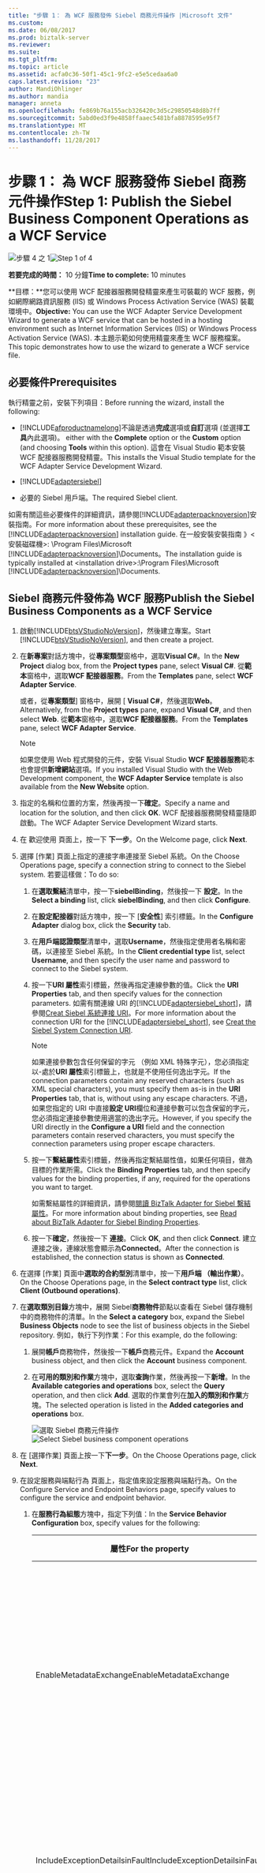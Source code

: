 ```yaml
---
title: "步驟 1： 為 WCF 服務發佈 Siebel 商務元件操作 |Microsoft 文件"
ms.custom: 
ms.date: 06/08/2017
ms.prod: biztalk-server
ms.reviewer: 
ms.suite: 
ms.tgt_pltfrm: 
ms.topic: article
ms.assetid: acfa0c36-50f1-45c1-9fc2-e5e5cedaa6a0
caps.latest.revision: "23"
author: MandiOhlinger
ms.author: mandia
manager: anneta
ms.openlocfilehash: fe869b76a155acb326420c3d5c29850548d8b7ff
ms.sourcegitcommit: 5abd0ed3f9e4858ffaaec5481bfa8878595e95f7
ms.translationtype: MT
ms.contentlocale: zh-TW
ms.lasthandoff: 11/28/2017
---
```

# <a name="step-1-publish-the-siebel-business-component-operations-as-a-wcf-service"></a><span data-ttu-id="c0024-102">步驟 1： 為 WCF 服務發佈 Siebel 商務元件操作</span><span class="sxs-lookup"><span data-stu-id="c0024-102">Step 1: Publish the Siebel Business Component Operations as a WCF Service</span></span>
<span data-ttu-id="c0024-103">![步驟 4 之 1](../../adapters-and-accelerators/adapter-oracle-ebs/media/step-1of4.gif "Step_1of4")</span><span class="sxs-lookup"><span data-stu-id="c0024-103">![Step 1 of 4](../../adapters-and-accelerators/adapter-oracle-ebs/media/step-1of4.gif "Step_1of4")</span></span>  
  
 <span data-ttu-id="c0024-104">**若要完成的時間：** 10 分鐘</span><span class="sxs-lookup"><span data-stu-id="c0024-104">**Time to complete:** 10 minutes</span></span>  
  
 <span data-ttu-id="c0024-105">**目標：**您可以使用 WCF 配接器服務開發精靈來產生可裝載的 WCF 服務，例如網際網路資訊服務 (IIS) 或 Windows Process Activation Service (WAS) 裝載環境中。</span><span class="sxs-lookup"><span data-stu-id="c0024-105">**Objective:** You can use the WCF Adapter Service Development Wizard to generate a WCF service that can be hosted in a hosting environment such as Internet Information Services (IIS) or Windows Process Activation Service (WAS).</span></span> <span data-ttu-id="c0024-106">本主題示範如何使用精靈來產生 WCF 服務檔案。</span><span class="sxs-lookup"><span data-stu-id="c0024-106">This topic demonstrates how to use the wizard to generate a WCF service file.</span></span>  
  
## <a name="prerequisites"></a><span data-ttu-id="c0024-107">必要條件</span><span class="sxs-lookup"><span data-stu-id="c0024-107">Prerequisites</span></span>  
 <span data-ttu-id="c0024-108">執行精靈之前，安裝下列項目：</span><span class="sxs-lookup"><span data-stu-id="c0024-108">Before running the wizard, install the following:</span></span>  
  
-   [!INCLUDE[afproductnamelong](../../includes/afproductnamelong-md.md)]<span data-ttu-id="c0024-109">不論是透過**完成**選項或**自訂**選項 (並選擇**工具**內此選項)。</span><span class="sxs-lookup"><span data-stu-id="c0024-109"> either with the **Complete** option or the **Custom** option (and choosing **Tools** within this option).</span></span> <span data-ttu-id="c0024-110">這會在 Visual Studio 範本安裝 WCF 配接器服務開發精靈。</span><span class="sxs-lookup"><span data-stu-id="c0024-110">This installs the Visual Studio template for the WCF Adapter Service Development Wizard.</span></span>  
  
-   [!INCLUDE[adaptersiebel](../../includes/adaptersiebel-md.md)]  
  
-   <span data-ttu-id="c0024-111">必要的 Siebel 用戶端。</span><span class="sxs-lookup"><span data-stu-id="c0024-111">The required Siebel client.</span></span>  
  
 <span data-ttu-id="c0024-112">如需有關這些必要條件的詳細資訊，請參閱[!INCLUDE[adapterpacknoversion](../../includes/adapterpacknoversion-md.md)]安裝指南。</span><span class="sxs-lookup"><span data-stu-id="c0024-112">For more information about these prerequisites, see the [!INCLUDE[adapterpacknoversion](../../includes/adapterpacknoversion-md.md)] installation guide.</span></span> <span data-ttu-id="c0024-113">在一般安裝安裝指南 》\<安裝磁碟機\>: \Program Files\Microsoft [!INCLUDE[adapterpacknoversion](../../includes/adapterpacknoversion-md.md)]\Documents。</span><span class="sxs-lookup"><span data-stu-id="c0024-113">The installation guide is typically installed at \<installation drive\>:\Program Files\Microsoft [!INCLUDE[adapterpacknoversion](../../includes/adapterpacknoversion-md.md)]\Documents.</span></span>  
  
## <a name="publish-the-siebel-business-components-as-a-wcf-service"></a><span data-ttu-id="c0024-114">Siebel 商務元件發佈為 WCF 服務</span><span class="sxs-lookup"><span data-stu-id="c0024-114">Publish the Siebel Business Components as a WCF Service</span></span>  
  
1.  <span data-ttu-id="c0024-115">啟動[!INCLUDE[btsVStudioNoVersion](../../includes/btsvstudionoversion-md.md)]，然後建立專案。</span><span class="sxs-lookup"><span data-stu-id="c0024-115">Start [!INCLUDE[btsVStudioNoVersion](../../includes/btsvstudionoversion-md.md)], and then create a project.</span></span>  
  
2.  <span data-ttu-id="c0024-116">在**新專案**對話方塊中，從**專案類型**窗格中，選取**Visual C#**。</span><span class="sxs-lookup"><span data-stu-id="c0024-116">In the **New Project** dialog box, from the **Project types** pane, select **Visual C#**.</span></span> <span data-ttu-id="c0024-117">從**範本**窗格中，選取**WCF 配接器服務**。</span><span class="sxs-lookup"><span data-stu-id="c0024-117">From the **Templates** pane, select **WCF Adapter Service**.</span></span>  
  
     <span data-ttu-id="c0024-118">或者，從**專案類型**] 窗格中，展開 [ **Visual C#**，然後選取**Web**。</span><span class="sxs-lookup"><span data-stu-id="c0024-118">Alternatively, from the **Project types** pane, expand **Visual C#**, and then select **Web**.</span></span> <span data-ttu-id="c0024-119">從**範本**窗格中，選取**WCF 配接器服務**。</span><span class="sxs-lookup"><span data-stu-id="c0024-119">From the **Templates** pane, select **WCF Adapter Service**.</span></span>  
  
    > [!NOTE]
    >  <span data-ttu-id="c0024-120">如果您使用 Web 程式開發的元件，安裝 Visual Studio **WCF 配接器服務**範本也會提供**新增網站**選項。</span><span class="sxs-lookup"><span data-stu-id="c0024-120">If you installed Visual Studio with the Web Development component, the **WCF Adapter Service** template is also available from the **New Website** option.</span></span>  
  
3.  <span data-ttu-id="c0024-121">指定的名稱和位置的方案，然後再按一下**確定**。</span><span class="sxs-lookup"><span data-stu-id="c0024-121">Specify a name and location for the solution, and then click **OK**.</span></span> <span data-ttu-id="c0024-122">WCF 配接器服務開發精靈隨即啟動。</span><span class="sxs-lookup"><span data-stu-id="c0024-122">The WCF Adapter Service Development Wizard starts.</span></span>  
  
4.  <span data-ttu-id="c0024-123">在 歡迎使用 頁面上，按一下 **下一步**。</span><span class="sxs-lookup"><span data-stu-id="c0024-123">On the Welcome page, click **Next**.</span></span>  
  
5.  <span data-ttu-id="c0024-124">選擇 [作業] 頁面上指定的連接字串連接至 Siebel 系統。</span><span class="sxs-lookup"><span data-stu-id="c0024-124">On the Choose Operations page, specify a connection string to connect to the Siebel system.</span></span> <span data-ttu-id="c0024-125">若要這樣做：</span><span class="sxs-lookup"><span data-stu-id="c0024-125">To do so:</span></span>  
  
    1.  <span data-ttu-id="c0024-126">在**選取繫結**清單中，按一下**siebelBinding**，然後按一下 **設定**。</span><span class="sxs-lookup"><span data-stu-id="c0024-126">In the **Select a binding** list, click **siebelBinding**, and then click **Configure**.</span></span>  
  
    2.  <span data-ttu-id="c0024-127">在**設定配接器**對話方塊中，按一下 [**安全性**] 索引標籤。</span><span class="sxs-lookup"><span data-stu-id="c0024-127">In the **Configure Adapter** dialog box, click the **Security** tab.</span></span>  
  
    3.  <span data-ttu-id="c0024-128">在**用戶端認證類型**清單中，選取**Username**，然後指定使用者名稱和密碼，以連接至 Siebel 系統。</span><span class="sxs-lookup"><span data-stu-id="c0024-128">In the **Client credential type** list, select **Username**, and then specify the user name and password to connect to the Siebel system.</span></span>  
  
    4.  <span data-ttu-id="c0024-129">按一下**URI 屬性**索引標籤，然後再指定連線參數的值。</span><span class="sxs-lookup"><span data-stu-id="c0024-129">Click the **URI Properties** tab, and then specify values for the connection parameters.</span></span> <span data-ttu-id="c0024-130">如需有關連線 URI 的[!INCLUDE[adaptersiebel_short](../../includes/adaptersiebel-short-md.md)]，請參閱[Creat Siebel 系統連接 URI](../../adapters-and-accelerators/adapter-siebel/create-the-siebel-system-connection-uri.md)。</span><span class="sxs-lookup"><span data-stu-id="c0024-130">For more information about the connection URI for the [!INCLUDE[adaptersiebel_short](../../includes/adaptersiebel-short-md.md)], see [Creat the Siebel System Connection URI](../../adapters-and-accelerators/adapter-siebel/create-the-siebel-system-connection-uri.md).</span></span>  
  
        > [!NOTE]
        >  <span data-ttu-id="c0024-131">如果連接參數包含任何保留的字元 （例如 XML 特殊字元），您必須指定以-處於**URI 屬性**索引標籤上，也就是不使用任何逸出字元。</span><span class="sxs-lookup"><span data-stu-id="c0024-131">If the connection parameters contain any reserved characters (such as XML special characters), you must specify them as-is in the **URI Properties** tab, that is, without using any escape characters.</span></span> <span data-ttu-id="c0024-132">不過，如果您指定的 URI 中直接**設定 URI**欄位和連接參數可以包含保留的字元，您必須指定連接參數使用適當的逸出字元。</span><span class="sxs-lookup"><span data-stu-id="c0024-132">However, if you specify the URI directly in the **Configure a URI** field and the connection parameters contain reserved characters, you must specify the connection parameters using proper escape characters.</span></span>  
  
    5.  <span data-ttu-id="c0024-133">按一下**繫結屬性**索引標籤，然後再指定繫結屬性值，如果任何項目，做為目標的作業所需。</span><span class="sxs-lookup"><span data-stu-id="c0024-133">Click the **Binding Properties** tab, and then specify values for the binding properties, if any, required for the operations you want to target.</span></span>  
  
         <span data-ttu-id="c0024-134">如需繫結屬性的詳細資訊，請參閱[閱讀 BizTalk Adapter for Siebel 繫結屬性](../../adapters-and-accelerators/adapter-siebel/read-about-biztalk-adapter-for-siebel-binding-properties.md)。</span><span class="sxs-lookup"><span data-stu-id="c0024-134">For more information about binding properties, see [Read about BizTalk Adapter for Siebel Binding Properties](../../adapters-and-accelerators/adapter-siebel/read-about-biztalk-adapter-for-siebel-binding-properties.md).</span></span>  
  
    6.  <span data-ttu-id="c0024-135">按一下**確定**，然後按一下 **連接**。</span><span class="sxs-lookup"><span data-stu-id="c0024-135">Click **OK**, and then click **Connect**.</span></span> <span data-ttu-id="c0024-136">建立連接之後，連線狀態會顯示為**Connected**。</span><span class="sxs-lookup"><span data-stu-id="c0024-136">After the connection is established, the connection status is shown as **Connected**.</span></span>  
  
6.  <span data-ttu-id="c0024-137">在選擇 [作業] 頁面中**選取的合約型別**清單中，按一下**用戶端 （輸出作業）**。</span><span class="sxs-lookup"><span data-stu-id="c0024-137">On the Choose Operations page, in the **Select contract type** list, click **Client (Outbound operations)**.</span></span>  
  
7.  <span data-ttu-id="c0024-138">在**選取類別目錄**方塊中，展開 Siebel**商務物件**節點以查看在 Siebel 儲存機制中的商務物件的清單。</span><span class="sxs-lookup"><span data-stu-id="c0024-138">In the **Select a category** box, expand the Siebel **Business Objects** node to see the list of business objects in the Siebel repository.</span></span> <span data-ttu-id="c0024-139">例如，執行下列作業：</span><span class="sxs-lookup"><span data-stu-id="c0024-139">For this example, do the following:</span></span>  
  
    1.  <span data-ttu-id="c0024-140">展開**帳戶**商務物件，然後按一下**帳戶**商務元件。</span><span class="sxs-lookup"><span data-stu-id="c0024-140">Expand the **Account** business object, and then click the **Account** business component.</span></span>  
  
    2.  <span data-ttu-id="c0024-141">在**可用的類別和作業**方塊中，選取**查詢**作業，然後再按一下**新增**。</span><span class="sxs-lookup"><span data-stu-id="c0024-141">In the **Available categories and operations** box, select the **Query** operation, and then click **Add**.</span></span> <span data-ttu-id="c0024-142">選取的作業會列在**加入的類別和作業**方塊。</span><span class="sxs-lookup"><span data-stu-id="c0024-142">The selected operation is listed in the **Added categories and operations** box.</span></span>  
  
         <span data-ttu-id="c0024-143">![選取 Siebel 商務元件操作](../../adapters-and-accelerators/adapter-siebel/media/ed0cb649-dc4d-49ce-9541-c491c9cc9ac9.gif "ed0cb649-dc4d-49ce-9541-c491c9cc9ac9")</span><span class="sxs-lookup"><span data-stu-id="c0024-143">![Select Siebel business component operations](../../adapters-and-accelerators/adapter-siebel/media/ed0cb649-dc4d-49ce-9541-c491c9cc9ac9.gif "ed0cb649-dc4d-49ce-9541-c491c9cc9ac9")</span></span>  
  
8.  <span data-ttu-id="c0024-144">在 [選擇作業] 頁面上按一下**下一步**。</span><span class="sxs-lookup"><span data-stu-id="c0024-144">On the Choose Operations page, click **Next**.</span></span>  
  
9. <span data-ttu-id="c0024-145">在設定服務與端點行為 頁面上，指定值來設定服務與端點行為。</span><span class="sxs-lookup"><span data-stu-id="c0024-145">On the Configure Service and Endpoint Behaviors page, specify values to configure the service and endpoint behavior.</span></span>  
  
    1.  <span data-ttu-id="c0024-146">在**服務行為組態**方塊中，指定下列值：</span><span class="sxs-lookup"><span data-stu-id="c0024-146">In the **Service Behavior Configuration** box, specify values for the following:</span></span>  
  
        |<span data-ttu-id="c0024-147">屬性</span><span class="sxs-lookup"><span data-stu-id="c0024-147">For the property</span></span>|<span data-ttu-id="c0024-148">指定的值</span><span class="sxs-lookup"><span data-stu-id="c0024-148">Specify the value</span></span>|  
        |----------------------|-----------------------|  
        |<span data-ttu-id="c0024-149">EnableMetadataExchange</span><span class="sxs-lookup"><span data-stu-id="c0024-149">EnableMetadataExchange</span></span>|<span data-ttu-id="c0024-150">將此設**True**建立中繼資料交換端點。</span><span class="sxs-lookup"><span data-stu-id="c0024-150">Set this to **True** to create a metadata exchange endpoint.</span></span> <span data-ttu-id="c0024-151">由這個設定設為**True**，您會讓服務中繼資料可供使用標準化的通訊協定，例如 WS 中繼資料交換 (MEX) 和 HTTP/GET 要求。</span><span class="sxs-lookup"><span data-stu-id="c0024-151">By setting this to **True**, you make the service metadata available using standardized protocols, such as WS-Metadata Exchange (MEX) and HTTP/GET requests.</span></span><br /><br /> <span data-ttu-id="c0024-152">預設值是**False**。</span><span class="sxs-lookup"><span data-stu-id="c0024-152">Default is **False**.</span></span>|  
        |<span data-ttu-id="c0024-153">IncludeExceptionDetailsinFault</span><span class="sxs-lookup"><span data-stu-id="c0024-153">IncludeExceptionDetailsinFault</span></span>|<span data-ttu-id="c0024-154">將此設**True**在傳回至用戶端以進行偵錯的 SOAP 錯誤的詳細資料中包含 managed 例外狀況資訊。</span><span class="sxs-lookup"><span data-stu-id="c0024-154">Set this to **True** to include managed exception information in detail of SOAP faults returned to the client for debugging purposes.</span></span> <span data-ttu-id="c0024-155">預設值是**False**。</span><span class="sxs-lookup"><span data-stu-id="c0024-155">Default is **False**.</span></span>|  
        |<span data-ttu-id="c0024-156">名稱</span><span class="sxs-lookup"><span data-stu-id="c0024-156">Name</span></span>|<span data-ttu-id="c0024-157">服務行為組態名稱。</span><span class="sxs-lookup"><span data-stu-id="c0024-157">Name for the service behavior configuration.</span></span>|  
        |<span data-ttu-id="c0024-158">UseServiceCertificate</span><span class="sxs-lookup"><span data-stu-id="c0024-158">UseServiceCertificate</span></span>|<span data-ttu-id="c0024-159">指定您是否想要使用 WCF 的訊息層級的安全性模式。</span><span class="sxs-lookup"><span data-stu-id="c0024-159">Specifies whether you want to use the message level security mode of WCF.</span></span> <span data-ttu-id="c0024-160">預設值是**True**。</span><span class="sxs-lookup"><span data-stu-id="c0024-160">Default is **True**.</span></span><br /><br /> <span data-ttu-id="c0024-161">此教學課程中，您必須設定為**False**。</span><span class="sxs-lookup"><span data-stu-id="c0024-161">For this tutorial, you must set this to **False**.</span></span>|  
        |<span data-ttu-id="c0024-162">FindValue</span><span class="sxs-lookup"><span data-stu-id="c0024-162">FindValue</span></span>|<span data-ttu-id="c0024-163">字串，指定要在 X.509 憑證存放區中搜尋的值。</span><span class="sxs-lookup"><span data-stu-id="c0024-163">A string that specifies the value to search for in the X.509 certificate store.</span></span><br /><br /> <span data-ttu-id="c0024-164">**注意：**指定的值為這個屬性才**UseServiceCertificate**設**True**。</span><span class="sxs-lookup"><span data-stu-id="c0024-164">**Note:** Specify a value for this property only if **UseServiceCertificate** is set to **True**.</span></span>|  
        |<span data-ttu-id="c0024-165">StoreLocation</span><span class="sxs-lookup"><span data-stu-id="c0024-165">StoreLocation</span></span>|<span data-ttu-id="c0024-166">值，指定服務可用來驗證用戶端憑證的憑證存放區位置。</span><span class="sxs-lookup"><span data-stu-id="c0024-166">A value that specifies the location of the certificate store that the service can use to validate the client's certificate.</span></span><br /><br /> <span data-ttu-id="c0024-167">**注意：**指定的值為這個屬性才**UseServiceCertificate**設**True**。</span><span class="sxs-lookup"><span data-stu-id="c0024-167">**Note:** Specify a value for this property only if **UseServiceCertificate** is set to **True**.</span></span>|  
        |<span data-ttu-id="c0024-168">StoreName</span><span class="sxs-lookup"><span data-stu-id="c0024-168">StoreName</span></span>|<span data-ttu-id="c0024-169">若要開啟的 X.509 憑證存放區的名稱。</span><span class="sxs-lookup"><span data-stu-id="c0024-169">Name of the X.509 certificate store to open.</span></span><br /><br /> <span data-ttu-id="c0024-170">**注意：**指定的值為這個屬性才**UseServiceCertificate**設**True**。</span><span class="sxs-lookup"><span data-stu-id="c0024-170">**Note:** Specify a value for this property only if **UseServiceCertificate** is set to **True**.</span></span>|  
        |<span data-ttu-id="c0024-171">X509FindType</span><span class="sxs-lookup"><span data-stu-id="c0024-171">X509FindType</span></span>|<span data-ttu-id="c0024-172">要執行 X.509 搜尋類型。</span><span class="sxs-lookup"><span data-stu-id="c0024-172">The type of X.509 search to be executed.</span></span><br /><br /> <span data-ttu-id="c0024-173">**注意：**指定的值為這個屬性才**UseServiceCertificate**設**True**。</span><span class="sxs-lookup"><span data-stu-id="c0024-173">**Note:** Specify a value for this property only if **UseServiceCertificate** is set to **True**.</span></span>|  
  
        > [!NOTE]
        >  <span data-ttu-id="c0024-174">如需憑證和相關聯的屬性的詳細資訊，請參閱[X509ClientCertificateCredentialsElement 屬性](https://msdn.microsoft.com/library/system.servicemodel.configuration.x509clientcertificatecredentialselement_properties.aspx)。</span><span class="sxs-lookup"><span data-stu-id="c0024-174">For more information about the certificates and the associated properties, see [X509ClientCertificateCredentialsElement Properties](https://msdn.microsoft.com/library/system.servicemodel.configuration.x509clientcertificatecredentialselement_properties.aspx).</span></span>
  
    2.  <span data-ttu-id="c0024-175">在**端點行為組態**方塊中，指定下列值：</span><span class="sxs-lookup"><span data-stu-id="c0024-175">In the **Endpoint Behavior Configuration** box, specify values for the following:</span></span>  
  
        |<span data-ttu-id="c0024-176">屬性</span><span class="sxs-lookup"><span data-stu-id="c0024-176">For the property</span></span>|<span data-ttu-id="c0024-177">指定的值</span><span class="sxs-lookup"><span data-stu-id="c0024-177">Specify the value</span></span>|  
        |----------------------|-----------------------|  
        |<span data-ttu-id="c0024-178">驗證類型</span><span class="sxs-lookup"><span data-stu-id="c0024-178">Authentication Type</span></span>|<span data-ttu-id="c0024-179">-將此設**ClientCredentialUserNamePassword**可讓用戶端時使用 WCF 服務中指定的使用者名稱和密碼。</span><span class="sxs-lookup"><span data-stu-id="c0024-179">- Set this to **ClientCredentialUserNamePassword** to enable the clients to specify the user name and password while consuming the WCF service.</span></span><br /><br /> <span data-ttu-id="c0024-180">-將此設**HTTPUserNamePassword**可讓用戶端的 HTTP 標頭中指定使用者名稱和密碼。</span><span class="sxs-lookup"><span data-stu-id="c0024-180">- Set this to **HTTPUserNamePassword** to enable clients to specify user name and password as part of the HTTP header.</span></span><br /><br /> <span data-ttu-id="c0024-181">-將此設**自動**先啟用 用戶端指定認證，透過**ClientCredential**介面。</span><span class="sxs-lookup"><span data-stu-id="c0024-181">- Set this to **Auto** to first enable clients to specify credentials through the **ClientCredential** interface.</span></span> <span data-ttu-id="c0024-182">如果失敗，用戶端才能將認證傳遞做為 HTTP 標頭的一部分。</span><span class="sxs-lookup"><span data-stu-id="c0024-182">If this fails, clients can pass credentials as part of the HTTP header.</span></span><br /><br /> <span data-ttu-id="c0024-183">預設值是**自動**。Microsoft Office SharePoint Server 來取用 WCF 服務，您應該設定為**HTTPUserNamePassword**。</span><span class="sxs-lookup"><span data-stu-id="c0024-183">Default is **Auto**. For Microsoft Office SharePoint Server to consume the WCF service, you should set this as **HTTPUserNamePassword**.</span></span>|  
        |<span data-ttu-id="c0024-184">名稱</span><span class="sxs-lookup"><span data-stu-id="c0024-184">Name</span></span>|<span data-ttu-id="c0024-185">指定端點行為組態名稱。</span><span class="sxs-lookup"><span data-stu-id="c0024-185">Specify a name for the endpoint behavior configuration.</span></span>|  
        |<span data-ttu-id="c0024-186">UsernameHeader</span><span class="sxs-lookup"><span data-stu-id="c0024-186">UsernameHeader</span></span>|<span data-ttu-id="c0024-187">使用者名稱標頭的名稱。</span><span class="sxs-lookup"><span data-stu-id="c0024-187">Name for the user name header.</span></span> <span data-ttu-id="c0024-188">此範例中，指定**MyUserHeader**。</span><span class="sxs-lookup"><span data-stu-id="c0024-188">For this example, specify **MyUserHeader**.</span></span> <span data-ttu-id="c0024-189">HTTP 標頭的詳細資訊，請參閱 < 支援的自訂 HTTP 和 SOAP 標頭 >，網址[http://go.microsoft.com/fwlink/?LinkId=106692](http://go.microsoft.com/fwlink/?LinkId=106692)。</span><span class="sxs-lookup"><span data-stu-id="c0024-189">For more information about HTTP headers, see "Support for Custom HTTP and SOAP Headers" at [http://go.microsoft.com/fwlink/?LinkId=106692](http://go.microsoft.com/fwlink/?LinkId=106692).</span></span><br /><br /> <span data-ttu-id="c0024-190">**注意：**您必須指定此屬性的值，如果**驗證類型**設**HTTPUserNamePassword**。</span><span class="sxs-lookup"><span data-stu-id="c0024-190">**Note:** You must specify a value for this property if the **Authentication Type** is set to **HTTPUserNamePassword**.</span></span> <span data-ttu-id="c0024-191">如果**驗證類型**設**自動**，這是選擇性屬性。</span><span class="sxs-lookup"><span data-stu-id="c0024-191">If **Authentication Type** is set to **Auto**, this property is optional.</span></span>|  
        |<span data-ttu-id="c0024-192">PasswordHeader</span><span class="sxs-lookup"><span data-stu-id="c0024-192">PasswordHeader</span></span>|<span data-ttu-id="c0024-193">密碼標頭的名稱。</span><span class="sxs-lookup"><span data-stu-id="c0024-193">Name for the password header.</span></span> <span data-ttu-id="c0024-194">此範例中，指定**MyPassHeader**。</span><span class="sxs-lookup"><span data-stu-id="c0024-194">For this example, specify **MyPassHeader**.</span></span> <span data-ttu-id="c0024-195">HTTP 標頭的詳細資訊，請參閱 < 支援的自訂 HTTP 和 SOAP 標頭 >，網址[http://go.microsoft.com/fwlink/?LinkId=106692](http://go.microsoft.com/fwlink/?LinkId=106692)。</span><span class="sxs-lookup"><span data-stu-id="c0024-195">For more information about HTTP headers, see "Support for Custom HTTP and SOAP Headers" at [http://go.microsoft.com/fwlink/?LinkId=106692](http://go.microsoft.com/fwlink/?LinkId=106692).</span></span><br /><br /> <span data-ttu-id="c0024-196">**注意：**您必須指定此屬性的值，如果**驗證類型**設**HTTPUserNamePassword**。</span><span class="sxs-lookup"><span data-stu-id="c0024-196">**Note:** You must specify a value for this property if the **Authentication Type** is set to **HTTPUserNamePassword**.</span></span> <span data-ttu-id="c0024-197">如果**驗證類型**設**自動**，這是選擇性屬性。</span><span class="sxs-lookup"><span data-stu-id="c0024-197">If **Authentication Type** is set to **Auto**, this property is optional.</span></span>|  
  
     <span data-ttu-id="c0024-198">下圖顯示 [設定服務與端點行為] 頁面，以指定的值。</span><span class="sxs-lookup"><span data-stu-id="c0024-198">The following figure shows the Configure Service and Endpoint Behaviors page with the specified values.</span></span>  
  
     <span data-ttu-id="c0024-199">![設定服務與端點行為 頁面](../../adapters-and-accelerators/adapter-sap/media/0a286b0c-7f0d-46c5-9b56-29bef3a1deea.gif "0a286b0c-7f0d-46c5-9b56-29bef3a1deea")</span><span class="sxs-lookup"><span data-stu-id="c0024-199">![Configure Service and Endpoint Behaviors page](../../adapters-and-accelerators/adapter-sap/media/0a286b0c-7f0d-46c5-9b56-29bef3a1deea.gif "0a286b0c-7f0d-46c5-9b56-29bef3a1deea")</span></span>  
  
10. <span data-ttu-id="c0024-200">在 設定服務與端點行為 頁面上，按一下 **下一步**。</span><span class="sxs-lookup"><span data-stu-id="c0024-200">On the Configure Service and Endpoint Behaviors page, click **Next**.</span></span>  
  
11. <span data-ttu-id="c0024-201">在 設定服務端點繫結和位址的頁面上，**選取要設定的合約**方塊會列出的 Siebel 商務元件，選取 選擇作業 頁面上的作業合約。</span><span class="sxs-lookup"><span data-stu-id="c0024-201">On the Configure Service Endpoint Binding and Address page, the **Select a contract to configure** box lists the contracts for the Siebel business components for which you selected the operations on the Choose Operations page.</span></span> <span data-ttu-id="c0024-202">**選取合約之作業**方塊會顯示您選取的每個成品，選擇 [作業] 頁面上的作業。</span><span class="sxs-lookup"><span data-stu-id="c0024-202">The **Operations under the selected contract** box displays the operations you selected for each artifact on the Choose Operations page.</span></span>  
  
12. <span data-ttu-id="c0024-203">在**設定的位址和合約繫結**方塊中，指定下列值：</span><span class="sxs-lookup"><span data-stu-id="c0024-203">In the **Configure the address and binding for the contract** box, specify values for the following:</span></span>  
  
    |<span data-ttu-id="c0024-204">屬性</span><span class="sxs-lookup"><span data-stu-id="c0024-204">For the property</span></span>|<span data-ttu-id="c0024-205">指定的值</span><span class="sxs-lookup"><span data-stu-id="c0024-205">Specify the value</span></span>|  
    |----------------------|-----------------------|  
    |<span data-ttu-id="c0024-206">繫結組態</span><span class="sxs-lookup"><span data-stu-id="c0024-206">Binding Configuration</span></span>|<span data-ttu-id="c0024-207">此精靈只支援基本 HTTP 繫結。</span><span class="sxs-lookup"><span data-stu-id="c0024-207">The wizard only supports basic HTTP binding.</span></span> <span data-ttu-id="c0024-208">因此，繫結設定欄位所自動填入*System.ServiceModel.Configuration.BasicHttpBindingElement*。</span><span class="sxs-lookup"><span data-stu-id="c0024-208">So, the binding configuration field is automatically populated to *System.ServiceModel.Configuration.BasicHttpBindingElement*.</span></span><br /><br /> <span data-ttu-id="c0024-209">按一下省略符號按鈕**（...）**變更 HTTP 繫結的屬性。</span><span class="sxs-lookup"><span data-stu-id="c0024-209">Click the ellipsis button **(…)** to change the properties for HTTP binding.</span></span> <span data-ttu-id="c0024-210">若要使用安全通訊通道，您都必須設定**模式**屬性**傳輸**。</span><span class="sxs-lookup"><span data-stu-id="c0024-210">To use a secure communication channel, you must always set the **Mode** property to **Transport**.</span></span> <span data-ttu-id="c0024-211">精靈會設定的預設值為**模式**屬性做為**傳輸**。</span><span class="sxs-lookup"><span data-stu-id="c0024-211">The wizard sets the default value for the **Mode** property as **Transport**.</span></span><br /><br /> <span data-ttu-id="c0024-212">如需公開的其他繫結的詳細資訊，請參閱[BasicHttpBindingElement 類別](https://msdn.microsoft.com/library/system.servicemodel.configuration.basichttpbindingelement.aspx)。</span><span class="sxs-lookup"><span data-stu-id="c0024-212">For more information about the other bindings exposed, see [BasicHttpBindingElement Class](https://msdn.microsoft.com/library/system.servicemodel.configuration.basichttpbindingelement.aspx).</span></span>|  
    |<span data-ttu-id="c0024-213">端點名稱</span><span class="sxs-lookup"><span data-stu-id="c0024-213">Endpoint Name</span></span>|<span data-ttu-id="c0024-214">指定合約的端點名稱。</span><span class="sxs-lookup"><span data-stu-id="c0024-214">Specify an endpoint name for the contract.</span></span>|  
  
     <span data-ttu-id="c0024-215">此頁面上的其他欄位會自動填入您在先前頁面中指定的值。</span><span class="sxs-lookup"><span data-stu-id="c0024-215">The other fields on this page are automatically populated based on the values you specified in the earlier pages.</span></span>  
  
     <span data-ttu-id="c0024-216">按一下 **[套用]**。</span><span class="sxs-lookup"><span data-stu-id="c0024-216">Click **Apply**.</span></span> <span data-ttu-id="c0024-217">執行這個步驟底下顯示的所有合約**選取要設定的合約**方塊。</span><span class="sxs-lookup"><span data-stu-id="c0024-217">Perform this step for all the contracts displayed under the **Select a contract to configure** box.</span></span>  
  
    > [!NOTE]
    >  <span data-ttu-id="c0024-218">如果您未指定任何值在此頁面上，預設值會接受所有合約。</span><span class="sxs-lookup"><span data-stu-id="c0024-218">If you do not specify any values on this page, the default values are accepted for all the contracts.</span></span>  
  
     <span data-ttu-id="c0024-219">下圖顯示的設定服務端點繫結和位址 頁面上以指定的值。</span><span class="sxs-lookup"><span data-stu-id="c0024-219">The following figure shows the Configure Service Endpoint Binding and Address page with the specified values.</span></span>  
  
     <span data-ttu-id="c0024-220">![設定服務端點繫結與位址](../../adapters-and-accelerators/adapter-siebel/media/467d3e18-027d-4218-9d72-0740c1f559e3.gif "467d3e18-027d-4218-9d72-0740c1f559e3")</span><span class="sxs-lookup"><span data-stu-id="c0024-220">![Configure Service Endpoint Binding and Address](../../adapters-and-accelerators/adapter-siebel/media/467d3e18-027d-4218-9d72-0740c1f559e3.gif "467d3e18-027d-4218-9d72-0740c1f559e3")</span></span>  
  
13. <span data-ttu-id="c0024-221">在 設定服務端點繫結和位址的頁面上，按一下 **下一步**。</span><span class="sxs-lookup"><span data-stu-id="c0024-221">On the Configure Service Endpoint Binding and Address page, click **Next**.</span></span> <span data-ttu-id="c0024-222">[摘要] 頁面會列出所選的 Siebel 商務元件和下方，針對每個商務元件選取的作業合約的樹狀結構。</span><span class="sxs-lookup"><span data-stu-id="c0024-222">The Summary page lists a tree structure of the contracts for the selected Siebel business components and, under that, the operations selected for each business component.</span></span>  
  
14. <span data-ttu-id="c0024-223">檢閱 [摘要]，然後按一下**完成**。</span><span class="sxs-lookup"><span data-stu-id="c0024-223">Review the summary, and then click **Finish**.</span></span>  
  
15. <span data-ttu-id="c0024-224">精靈會建立 WCF 服務，並加入下列檔案[!INCLUDE[btsVStudioNoVersion](../../includes/btsvstudionoversion-md.md)]專案：</span><span class="sxs-lookup"><span data-stu-id="c0024-224">The wizard creates a WCF service and adds the following files to the [!INCLUDE[btsVStudioNoVersion](../../includes/btsvstudionoversion-md.md)] project:</span></span>  
  
    1.  <span data-ttu-id="c0024-225">.svc 檔案。</span><span class="sxs-lookup"><span data-stu-id="c0024-225">.svc file.</span></span> <span data-ttu-id="c0024-226">這是 WCF 服務檔案。</span><span class="sxs-lookup"><span data-stu-id="c0024-226">This is the WCF service file.</span></span> <span data-ttu-id="c0024-227">精靈會產生一個檔案，針對每個合約。</span><span class="sxs-lookup"><span data-stu-id="c0024-227">The wizard generates one file for each contract.</span></span>  
  
    2.  <span data-ttu-id="c0024-228">Web.config 檔案。</span><span class="sxs-lookup"><span data-stu-id="c0024-228">Web.config file.</span></span>  
  
    3.  <span data-ttu-id="c0024-229">服務的程式碼 （.cs 檔案）。</span><span class="sxs-lookup"><span data-stu-id="c0024-229">Service code (.cs file).</span></span>  
  
16. <span data-ttu-id="c0024-230">發佈 WCF 服務。</span><span class="sxs-lookup"><span data-stu-id="c0024-230">Publish the WCF service.</span></span>  
  
    1.  <span data-ttu-id="c0024-231">請確定 SSL 已啟用網際網路資訊服務 (IIS)。</span><span class="sxs-lookup"><span data-stu-id="c0024-231">Make sure SSL is enabled for Internet Information Services (IIS).</span></span> <span data-ttu-id="c0024-232">請參閱[如何設定 SSL](https://docs.microsoft.com/iis/manage/configuring-security/how-to-set-up-ssl-on-iis)。</span><span class="sxs-lookup"><span data-stu-id="c0024-232">See [How to Set Up SSL](https://docs.microsoft.com/iis/manage/configuring-security/how-to-set-up-ssl-on-iis).</span></span>
  
    2.  <span data-ttu-id="c0024-233">以滑鼠右鍵按一下方案總管 中的專案，然後按一下**發行**。</span><span class="sxs-lookup"><span data-stu-id="c0024-233">Right-click the project in Solution Explorer, and then click **Publish**.</span></span>  
  
    3.  <span data-ttu-id="c0024-234">在**發行 Web**對話方塊方塊中，指定 WCF 服務的 URL。</span><span class="sxs-lookup"><span data-stu-id="c0024-234">In the **Publish Web** dialog box, specify a URL for the WCF service.</span></span> <span data-ttu-id="c0024-235">例如：</span><span class="sxs-lookup"><span data-stu-id="c0024-235">For example:</span></span>  
  
        ```  
        https://<computer_name>/Siebel_Account/  
        ```  
  
    4.  <span data-ttu-id="c0024-236">從**複製**方塊中，按一下**所有專案檔**。</span><span class="sxs-lookup"><span data-stu-id="c0024-236">From the **Copy** box, click **All project files**.</span></span>  
  
    5.  <span data-ttu-id="c0024-237">按一下 [發行]。</span><span class="sxs-lookup"><span data-stu-id="c0024-237">Click **Publish**.</span></span>  
  
17. <span data-ttu-id="c0024-238">請確認已成功發行 WCF 服務。</span><span class="sxs-lookup"><span data-stu-id="c0024-238">Verify that the WCF service is published successfully.</span></span>  
  
    1.  <span data-ttu-id="c0024-239">啟動 IIS Microsoft Management Console。</span><span class="sxs-lookup"><span data-stu-id="c0024-239">Start the IIS Microsoft Management Console.</span></span> <span data-ttu-id="c0024-240">按一下**啟動**，指向 **系統管理工具**，然後按一下  **Internet Information Services**。</span><span class="sxs-lookup"><span data-stu-id="c0024-240">Click **Start**, point to **Administrative Tools**, and then click **Internet Information Services**.</span></span>  
  
    2.  <span data-ttu-id="c0024-241">瀏覽至您用來發行服務的節點。</span><span class="sxs-lookup"><span data-stu-id="c0024-241">Navigate to the node where you published the service.</span></span> <span data-ttu-id="c0024-242">如**Siebel_Account**服務，請瀏覽至**Internet Information Services** > **\<電腦名稱\>**  > **Web Sites** > **Default Web Site** > **Siebel_Account**。</span><span class="sxs-lookup"><span data-stu-id="c0024-242">For the **Siebel_Account** service, navigate to **Internet Information Services** > **\<Computer Name\>** > **Web Sites** > **Default Web Site** > **Siebel_Account**.</span></span>  
  
    3.  <span data-ttu-id="c0024-243">在右窗格中，BusinessObjects_Account_Account_Operation.svc 檔案，以滑鼠右鍵按一下，然後按一下 **瀏覽**。</span><span class="sxs-lookup"><span data-stu-id="c0024-243">On the right pane, right-click the BusinessObjects_Account_Account_Operation.svc file, and then click **Browse**.</span></span>  
  
    4.  <span data-ttu-id="c0024-244">擷取 WSDL 的 URL 和一同顯示網頁。</span><span class="sxs-lookup"><span data-stu-id="c0024-244">The Web page shows up with the URL for retrieving the WSDL.</span></span> <span data-ttu-id="c0024-245">若要測試使用 svcutil 命令擷取的中繼資料。</span><span class="sxs-lookup"><span data-stu-id="c0024-245">You may want to test metadata retrieval using the svcutil command.</span></span> <span data-ttu-id="c0024-246">比方說，是擷取 Siebel_Account 服務中繼資料的命令：</span><span class="sxs-lookup"><span data-stu-id="c0024-246">For example, the command to retrieve metadata for the Siebel_Account service is:</span></span>  
  
        ```  
        svcutil.exe https://localhost/Siebel_Account/BusinessObjects_Account_Account_Operation.svc?wsdl  
        ```  
  
## <a name="next-steps"></a><span data-ttu-id="c0024-247">後續步驟</span><span class="sxs-lookup"><span data-stu-id="c0024-247">Next Steps</span></span>  
 <span data-ttu-id="c0024-248">您現在可以 Siebel 商務元件的 WCF 服務。</span><span class="sxs-lookup"><span data-stu-id="c0024-248">You now have a WCF service for the Siebel business component.</span></span> <span data-ttu-id="c0024-249">若要建立 Siebel 商務元件操作的應用程式定義檔中使用商務資料目錄定義編輯器。</span><span class="sxs-lookup"><span data-stu-id="c0024-249">Use the Business Data Catalog Definition Editor to create an application definition file for the Siebel business component operations.</span></span> <span data-ttu-id="c0024-250">請參閱[步驟 2： 建立應用程式定義檔的 Siebel 商務元件操作](../../adapters-and-accelerators/adapter-siebel/step-2-create-an-application-definition-file-for-siebel-business-component.md)如需相關指示。</span><span class="sxs-lookup"><span data-stu-id="c0024-250">See [Step 2: Create an Application Definition File for Siebel Business Component Operations](../../adapters-and-accelerators/adapter-siebel/step-2-create-an-application-definition-file-for-siebel-business-component.md) for instructions.</span></span> <span data-ttu-id="c0024-251">應用程式定義檔識別 LOB 資料的儲存位置，以及儲存它的格式。</span><span class="sxs-lookup"><span data-stu-id="c0024-251">The application definition file identifies where the LOB data is stored and the format in which it is stored.</span></span>  
  
## <a name="see-also"></a><span data-ttu-id="c0024-252">請參閱</span><span class="sxs-lookup"><span data-stu-id="c0024-252">See Also</span></span>  
 [<span data-ttu-id="c0024-253">教學課程 1：在 SharePoint 網站上呈現 Siebel 系統的資料</span><span class="sxs-lookup"><span data-stu-id="c0024-253">Tutorial 1: Presenting Data From a Siebel System on a SharePoint Site</span></span>](../../adapters-and-accelerators/adapter-siebel/tutorial-1-presenting-data-from-a-siebel-system-on-a-sharepoint-site.md)